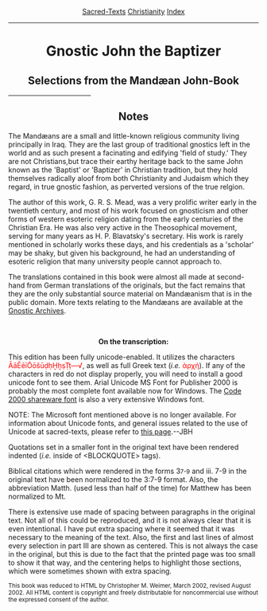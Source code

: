 <body>
 
 <p align="center"><a href="../../../index.htm">Sacred-Texts</a> <a href="../../index.htm">Christianity</a> <a href="index.htm">Index</a></p>
 
 <hr>
 
 <h1 align="center">Gnostic John the Baptizer</h1>
 
 <h2 align="center">Selections from the Mandæan John-Book</h2>
 
 <hr width="33%" align="center">
 
 <h2 align="center">Notes</h2>
 
 <p>The Mandæans are a small and little-known religious community living principally in Iraq. They are the last group of traditional gnostics left in the world and as such present a facinating and edifying 'field of study.'  They are not Christians,but trace their earthy heritage back to the same John known as the 'Baptist' or 'Baptizer' in Christian tradition, but they hold themselves radically aloof from both Christianity and Judaism which they regard, in true gnostic fashion, as perverted versions of the true relgion.</p>
 
 <p>The author of this work, G. R. S. Mead, was a very prolific writer early in the twentieth century, and most of his work focused on gnosticism and other forms of western esoteric religion dating from the early centuries of the Christian Era. He was also very active in the Theosophical movement, serving for many years as H. P. Blavatsky's secretary.  His work is rarely mentioned in scholarly works these days, and his credentials as a 'scholar' may be shaky, but given his background, he had an understanding of esoteric religion that many university people cannot approach to.</p>
 
 <p>The translations contained in this book were almost all made at second-hand from German translations of the originals, but the fact remains that they are the only substantial source material on Mandæanism that is in the public domain. More texts relating to the Mandæans are available at the <a href="https://www.gnosis.org/library/mand.htm">Gnostic Archives</a>.</p>
 
 <p> </p>
 
 <p align="center"><b>On the transcription:</b></p>
 
 <p>This edition has been fully unicode-enabled. It utilizes the characters <font color="red">ĀāĒēīŌōšūḍḥḪḫṣṬṭ—√</font>, as well as full Greek text (<i>i.e.</i> <font color="red">ἀρχή</font>). If any of the characters in red do not display properly, you will need to install a good unicode font to see them. Arial Unicode MS Font for Publisher 2000 is probably the most complete font available now for Windows. The <a href="https://home.att.net/~jameskass/CODE2000.ZIP">Code 2000 shareware font</a> is also a very extensive Windows font.</p>
 
 <p>
 NOTE: The Microsoft font mentioned above is no longer available.
 For information about Unicode fonts, and general issues related to the
 use of Unicode at sacred-texts, please refer to
 <a href="../../../unicode.htm">this page</a>.--JBH
 </p>
 
 <p>Quotations set in a smaller font in the original text have been rendered indented (<i>i.e.</i> inside of &lt;BLOCKQUOTE&gt; tags).</p>
 
 <p>Biblical citations which were rendered in the forms 3<small>7-9</small> and iii. 7-9 in the original text have been normalized to the 3:7-9 format. Also, the abbreviation Matth. (used less than half of the time) for Matthew has been normalized to Mt.</p>
 
 <p>There is extensive use made of spacing between paragraphs in the original text.  Not all of this could be reproduced, and it is not always clear that it is even intentional.  I have put extra spacing where it seemed that it was necessary to the meaning of the text.  Also, the first and last lines of almost every selection in part III are shown as centered. This is not always the case in the original, but this is due to the fact that the printed page was too small to show it that way, and the centering helps to highlight those sections, which were sometimes shown with extra spacing.</p>
 
 <p><small>This book was reduced to HTML by Christopher M. Weimer, March 2002, revised August 2002. All HTML content is copyright and freely distributable for noncommercial use without the expressed consent of the author.</small></p>
 
 </body>
